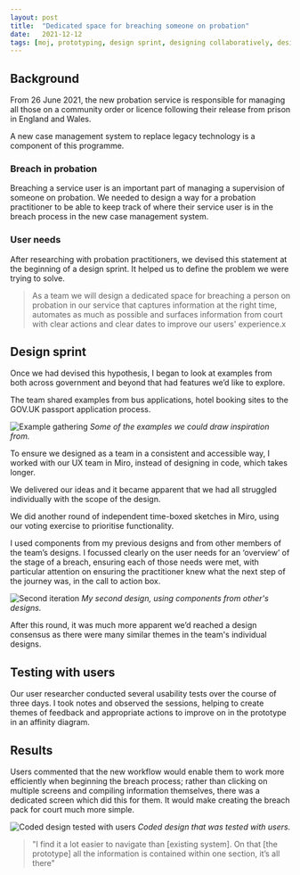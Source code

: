 ```yaml
---
layout: post
title:  "Dedicated space for breaching someone on probation"
date:   2021-12-12
tags: [moj, prototyping, design sprint, designing collaboratively, designing information]
---
```


## Background
From 26 June 2021, the new probation service is responsible for managing all those on a community order or licence following their release from prison in England and Wales.

A new case management system to replace legacy technology is a component of this programme.

### Breach in probation
Breaching a service user is an important part of managing a supervision of someone on probation. We needed to design a way for a probation practitioner to be able to keep track of where their service user is in the breach process in the new case management system.

### User needs
After researching with probation practitioners, we devised this statement at the beginning of a design sprint. It helped us to define the problem we were trying to solve.

> As a team we will design a dedicated space for breaching a person on probation in our service that captures information at the right time, automates as much as possible and surfaces information from court with clear actions and clear dates to improve our users' experience.x

## Design sprint
Once we had devised this hypothesis, I began to look at examples from both across government and beyond that had features we’d like to explore.

The team shared examples from bus applications, hotel booking sites to the GOV.UK passport application process.

![Example gathering](/portfolio/assets/images/probation-breach/ideas.png "Some of the examples we could draw inspiration from")
*Some of the examples we could draw inspiration from.*

To ensure we designed as a team in a consistent and accessible way, I worked with our UX team in Miro, instead of designing in code, which takes longer.

We delivered our ideas and it became apparent that we had all struggled individually with the scope of the design.

We did another round of independent time-boxed sketches in Miro, using our voting exercise to prioritise functionality.

I used components from my previous designs and from other members of the team’s designs. I focussed clearly on the user needs for an ‘overview’ of the stage of a breach, ensuring each of those needs were met, with particular attention on ensuring the practitioner knew what the next step of the journey was, in the call to action box.

![Second iteration](/portfolio/assets/images/probation-breach/second_iteration.png "My second design, using components from other's designs")
*My second design, using components from other's designs.*

After this round, it was much more apparent we’d reached a design consensus as there were many similar themes in the team's individual designs.

## Testing with users
Our user researcher conducted several usability tests over the course of three days. I took notes and observed the sessions, helping to create themes of feedback and appropriate actions to improve on in the prototype in an affinity diagram.

## Results
Users commented that the new workflow would enable them to work more efficiently when beginning the breach process; rather than clicking on multiple screens and compiling information themselves, there was a dedicated screen which did this for them. It would make creating the breach pack for court much more simple.

![Coded design tested with users](/portfolio/assets/images/probation-breach/coded_version.png "Coded design that was tested with users")
*Coded design that was tested with users.*

> "I find it a lot easier to navigate than [existing system]. On that [the prototype] all the information is contained within one section, it’s all there"
